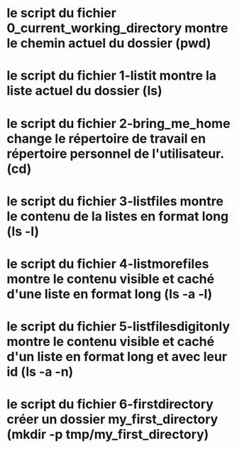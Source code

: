 # le script du fichier 0_current_working_directory montre le chemin actuel du dossier (pwd)
# le script du fichier 1-listit montre la liste actuel du dossier (ls)
# le script du fichier 2-bring_me_home change le répertoire de travail en répertoire personnel de l'utilisateur. (cd)
# le script du fichier 3-listfiles montre le contenu de la listes en format long (ls -l)
# le script du fichier 4-listmorefiles montre le contenu visible et caché d'une liste en format long (ls -a -l)
# le script du fichier 5-listfilesdigitonly montre le contenu visible et caché d'un liste en format long et avec leur id (ls -a -n)
# le script du fichier 6-firstdirectory créer un dossier my_first_directory (mkdir -p tmp/my_first_directory)

